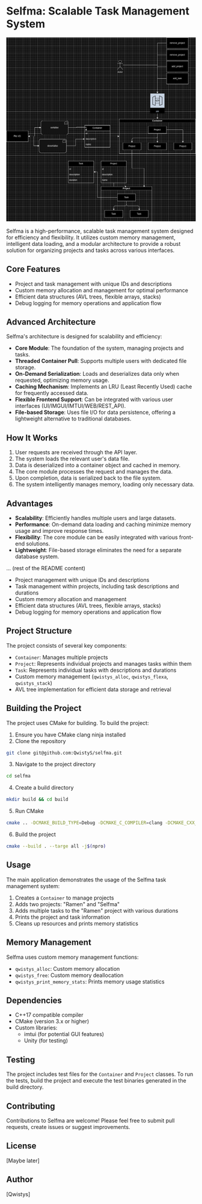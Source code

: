 # Selfma: Scalable Task Management System

<div align="center">
    <img src="image/selfma_diagram.png" alt="Selfma Architecture" width="600"/>
</div>

Selfma is a high-performance, scalable task management system designed for efficiency and flexibility. It utilizes custom memory management, intelligent data loading, and a modular architecture to provide a robust solution for organizing projects and tasks across various interfaces.

## Core Features

- Project and task management with unique IDs and descriptions
- Custom memory allocation and management for optimal performance
- Efficient data structures (AVL trees, flexible arrays, stacks)
- Debug logging for memory operations and application flow

## Advanced Architecture

Selfma's architecture is designed for scalability and efficiency:

- **Core Module**: The foundation of the system, managing projects and tasks.
- **Threaded Container Pull**: Supports multiple users with dedicated file storage.
- **On-Demand Serialization**: Loads and deserializes data only when requested, optimizing memory usage.
- **Caching Mechanism**: Implements an LRU (Least Recently Used) cache for frequently accessed data.
- **Flexible Frontend Support**: Can be integrated with various user interfaces (UI/IMGUI/IMTUI/WEB/REST_API).
- **File-based Storage**: Uses file I/O for data persistence, offering a lightweight alternative to traditional databases.

## How It Works

1. User requests are received through the API layer.
2. The system loads the relevant user's data file.
3. Data is deserialized into a container object and cached in memory.
4. The core module processes the request and manages the data.
5. Upon completion, data is serialized back to the file system.
6. The system intelligently manages memory, loading only necessary data.

## Advantages

- **Scalability**: Efficiently handles multiple users and large datasets.
- **Performance**: On-demand data loading and caching minimize memory usage and improve response times.
- **Flexibility**: The core module can be easily integrated with various front-end solutions.
- **Lightweight**: File-based storage eliminates the need for a separate database system.

... (rest of the README content)

- Project management with unique IDs and descriptions
- Task management within projects, including task descriptions and durations
- Custom memory allocation and management
- Efficient data structures (AVL trees, flexible arrays, stacks)
- Debug logging for memory operations and application flow

## Project Structure

The project consists of several key components:

- `Container`: Manages multiple projects
- `Project`: Represents individual projects and manages tasks within them
- `Task`: Represents individual tasks with descriptions and durations
- Custom memory management (`qwistys_alloc`, `qwistys_flexa`, `qwistys_stack`)
- AVL tree implementation for efficient data storage and retrieval

## Building the Project

The project uses CMake for building. To build the project:

1. Ensure you have CMake clang ninja installed
2. Clone the repository
``` bash 
git clone git@github.com:QwistyS/selfma.git
```
3. Navigate to the project directory
```bash 
cd selfma
```
4. Create a build directory
```bash 
mkdir build && cd build
```
5. Run CMake 
```bash 
cmake .. -DCMAKE_BUILD_TYPE=Debug -DCMAKE_C_COMPILER=clang -DCMAKE_CXX_COMPILER=clang++ -G Ninja
```
6. Build the project
```bash
cmake --build . --targe all -j$(npro)
```

## Usage

The main application demonstrates the usage of the Selfma task management system:

1. Creates a `Container` to manage projects
2. Adds two projects: "Ramen" and "Selfma"
3. Adds multiple tasks to the "Ramen" project with various durations
4. Prints the project and task information
5. Cleans up resources and prints memory statistics

## Memory Management

Selfma uses custom memory management functions:

- `qwistys_alloc`: Custom memory allocation
- `qwistys_free`: Custom memory deallocation
- `qwistys_print_memory_stats`: Prints memory usage statistics

## Dependencies

- C++17 compatible compiler
- CMake (version 3.x or higher)
- Custom libraries: 
  - imtui (for potential GUI features)
  - Unity (for testing)

## Testing

The project includes test files for the `Container` and `Project` classes. To run the tests, build the project and execute the test binaries generated in the build directory.

## Contributing

Contributions to Selfma are welcome! Please feel free to submit pull requests, create issues or suggest improvements.

## License

[Maybe later]

## Author

[Qwistys]
